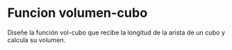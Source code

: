 # Funcion volumen-cubo

Diseñe la función vol-cubo que recibe la longitud de la arista de un cubo y calcula su volumen.